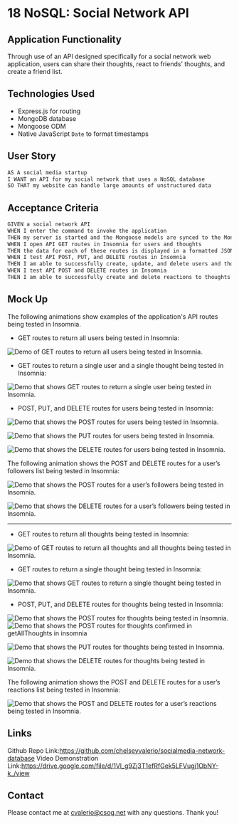 # 18 NoSQL: Social Network API

## Application Functionality

Through use of an API designed specifically for a social network web application, users can share their thoughts, react to friends’ thoughts, and create a friend list.

## Technologies Used

- Express.js for routing
- MongoDB database
- Mongoose ODM
- Native JavaScript `Date` to format timestamps

## User Story

```md
AS A social media startup
I WANT an API for my social network that uses a NoSQL database
SO THAT my website can handle large amounts of unstructured data
```

## Acceptance Criteria

```md
GIVEN a social network API
WHEN I enter the command to invoke the application
THEN my server is started and the Mongoose models are synced to the MongoDB database
WHEN I open API GET routes in Insomnia for users and thoughts
THEN the data for each of these routes is displayed in a formatted JSON
WHEN I test API POST, PUT, and DELETE routes in Insomnia
THEN I am able to successfully create, update, and delete users and thoughts in my database
WHEN I test API POST and DELETE routes in Insomnia
THEN I am able to successfully create and delete reactions to thoughts and add and remove friends to a user’s friend list
```

## Mock Up

The following animations show examples of the application's API routes being tested in Insomnia.

- GET routes to return all users being tested in Insomnia:

![Demo of GET routes to return all users  being tested in Insomnia.](./Assets/getAllUsers.png)

- GET routes to return a single user and a single thought being tested in Insomnia:

![Demo that shows GET routes to return a single user being tested in Insomnia.](./Assets/getUserById.png)

- POST, PUT, and DELETE routes for users being tested in Insomnia:

![Demo that shows the POST routes for users being tested in Insomnia.](./Assets/createUser.png)

![Demo that shows the PUT routes for users being tested in Insomnia.](./Assets/updateUser.png)

![Demo that shows the DELETE routes for users being tested in Insomnia.](./Assets/deleteUser.png)

The following animation shows the POST and DELETE routes for a user’s followers list being tested in Insomnia:

![Demo that shows the POST routes for a user’s followers being tested in Insomnia.](./Assets/addFollower.png)

![Demo that shows the DELETE routes for a user’s followers being tested in Insomnia.](./Assets/deleteFollower.png)

---

- GET routes to return all thoughts being tested in Insomnia:

![Demo of GET routes to return all thoughts and all thoughts being tested in Insomnia.](./Assets/getAllThoughts.png)

- GET routes to return a single thought being tested in Insomnia:

![Demo that shows GET routes to return a single thought being tested in Insomnia.](./Assets/getThoughtsById.png)

- POST, PUT, and DELETE routes for thoughts being tested in Insomnia:

![Demo that shows the POST routes for thoughts being tested in Insomnia.](./Assets/CreateThought.png)
![Demo that shows the POST routes for thoughts confirmed in getAllThoughts in insomnia](./Assets/createThoughtConfirmationInGetAllThoughts.png)

![Demo that shows the PUT routes for thoughts being tested in Insomnia.](./Assets/updateThought.png)

![Demo that shows the DELETE routes for thoughts being tested in Insomnia.](./Assets/DeleteThought.png)

The following animation shows the POST and DELETE routes for a user’s reactions list being tested in Insomnia:

![Demo that shows the POST and DELETE routes for a user’s reactions being tested in Insomnia.]()

## Links

Github Repo Link:https://github.com/chelseyvalerio/socialmedia-network-database
Video Demonstration Link:https://drive.google.com/file/d/1Vl_g9Zj3T1efRfGek5LFVugj1ObNY-k_/view

## Contact

Please contact me at cvalerio@csog.net with any questions. Thank you!
